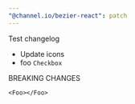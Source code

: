 ```yaml
---
"@channel.io/bezier-react": patch
---
```


Test changelog

- Update icons
- foo `Checkbox`

BREAKING CHANGES

```tsx
<Foo></Foo>
```
